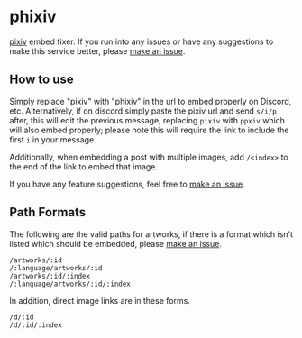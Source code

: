 # phixiv

[pixiv](https://www.pixiv.net/) embed fixer. If you run into any issues or have any suggestions to make this service better, please [make an issue](https://github.com/HazelTheWitch/phixiv/issues/new).

## How to use

Simply replace "pixiv" with "phixiv" in the url to embed properly on Discord, etc. Alternatively, if on discord simply paste the pixiv url and send `s/i/p` after, this will edit the previous message, replacing `pixiv` with `ppxiv` which will also embed properly; please note this will require the link to include the first `i` in your message.

Additionally, when embedding a post with multiple images, add `/<index>` to the end of the link to embed that image.

If you have any feature suggestions, feel free to [make an issue](https://github.com/HazelTheWitch/phixiv/issues/new).

## Path Formats

The following are the valid paths for artworks, if there is a format which isn't listed which should be embedded, please [make an issue](https://github.com/HazelTheWitch/phixiv/issues/new).

```text
/artworks/:id
/:language/artworks/:id
/artworks/:id/:index
/:language/artworks/:id/:index
```

In addition, direct image links are in these forms.

```text
/d/:id
/d/:id/:index
```
